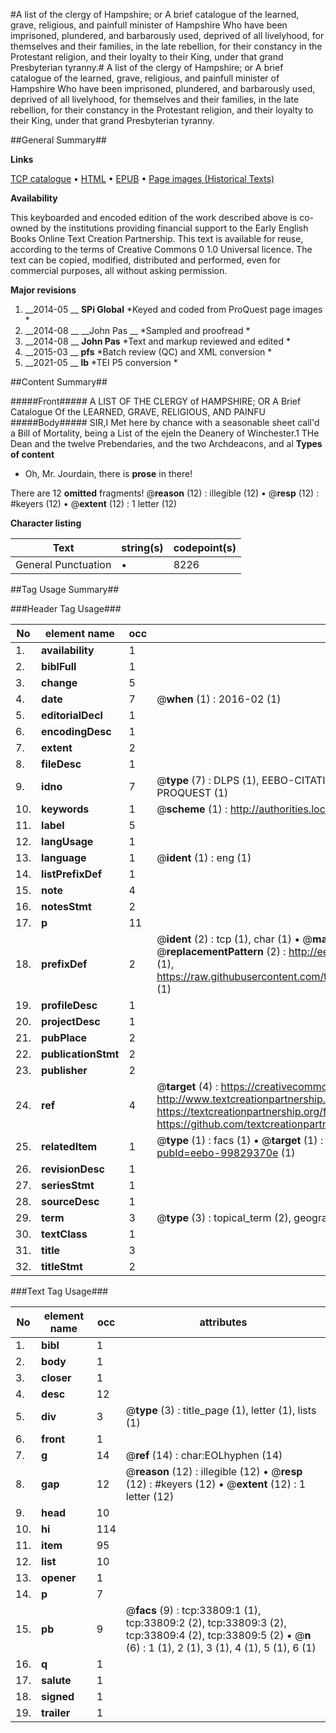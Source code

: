 #A list of the clergy of Hampshire; or A brief catalogue of the learned, grave, religious, and painfull minister of Hampshire Who have been imprisoned, plundered, and barbarously used, deprived of all livelyhood, for themselves and their families, in the late rebellion, for their constancy in the Protestant religion, and their loyalty to their King, under that grand Presbyterian tyranny.#
A list of the clergy of Hampshire; or A brief catalogue of the learned, grave, religious, and painfull minister of Hampshire Who have been imprisoned, plundered, and barbarously used, deprived of all livelyhood, for themselves and their families, in the late rebellion, for their constancy in the Protestant religion, and their loyalty to their King, under that grand Presbyterian tyranny.

##General Summary##

**Links**

[TCP catalogue](http://www.ota.ox.ac.uk/tcp/)  • 
[HTML](http://tei.it.ox.ac.uk/tcp/Texts-HTML/free/A48/A48653.html)  • 
[EPUB](http://tei.it.ox.ac.uk/tcp/Texts-EPUB/free/A48/A48653.epub) • 
[Page images (Historical Texts)](https://historicaltexts.jisc.ac.uk/eebo-99829370e)

**Availability**

This keyboarded and encoded edition of the work described above is co-owned by the
    institutions providing financial support to the Early English Books Online Text Creation
    Partnership. This text is available for reuse, according to the terms of  Creative Commons 0 1.0 Universal
    licence. The text can be copied, modified, distributed and performed, even for commercial
    purposes, all without asking permission.

**Major revisions**

1. __2014-05 __ __SPi Global__ *Keyed and coded from ProQuest page images *
1. __2014-08 __ __John Pas __ *Sampled and proofread *
1. __2014-08 __ __John Pas__ *Text and markup reviewed and edited *
1. __2015-03 __ __pfs__ *Batch review (QC) and XML conversion *
1. __2021-05 __ __lb__ *TEI P5 conversion *

##Content Summary##

#####Front#####
A LIST OF THE CLERGY of HAMPSHIRE; OR A Brief Catalogue Of the LEARNED, GRAVE, RELIGIOUS, AND PAINFU
#####Body#####
SIR,I Met here by chance with a seasonable sheet call'd a Bill of Mortality, being a List of the ejeIn the Deanery of Winchester.1 THe Dean and the twelve Prebendaries, and the two Archdeacons, and al
**Types of content**

  * Oh, Mr. Jourdain, there is **prose** in there!

There are 12 **omitted** fragments! 
 @__reason__ (12) : illegible (12)  •  @__resp__ (12) : #keyers (12)  •  @__extent__ (12) : 1 letter (12)

**Character listing**


|Text|string(s)|codepoint(s)|
|---|---|---|
|General Punctuation|•|8226|

##Tag Usage Summary##

###Header Tag Usage###

|No|element name|occ|attributes|
|---|---|---|---|
|1.|__availability__|1||
|2.|__biblFull__|1||
|3.|__change__|5||
|4.|__date__|7| @__when__ (1) : 2016-02 (1)|
|5.|__editorialDecl__|1||
|6.|__encodingDesc__|1||
|7.|__extent__|2||
|8.|__fileDesc__|1||
|9.|__idno__|7| @__type__ (7) : DLPS (1), EEBO-CITATION (1), VID (1), EEBO-PROQUEST (1), STC (2), PROQUEST (1)|
|10.|__keywords__|1| @__scheme__ (1) : http://authorities.loc.gov/ (1)|
|11.|__label__|5||
|12.|__langUsage__|1||
|13.|__language__|1| @__ident__ (1) : eng (1)|
|14.|__listPrefixDef__|1||
|15.|__note__|4||
|16.|__notesStmt__|2||
|17.|__p__|11||
|18.|__prefixDef__|2| @__ident__ (2) : tcp (1), char (1)  •  @__matchPattern__ (2) : ([0-9\-]+):([0-9IVX]+) (1), (.+) (1)  •  @__replacementPattern__ (2) : http://eebo.chadwyck.com/downloadtiff?vid=$1&page=$2 (1), https://raw.githubusercontent.com/textcreationpartnership/Texts/master/tcpchars.xml#$1 (1)|
|19.|__profileDesc__|1||
|20.|__projectDesc__|1||
|21.|__pubPlace__|2||
|22.|__publicationStmt__|2||
|23.|__publisher__|2||
|24.|__ref__|4| @__target__ (4) : https://creativecommons.org/publicdomain/zero/1.0/ (1), http://www.textcreationpartnership.org/docs/. (1), https://textcreationpartnership.org/faq/#faq05 (1), https://github.com/textcreationpartnership (1)|
|25.|__relatedItem__|1| @__type__ (1) : facs (1)  •  @__target__ (1) : https://data.historicaltexts.jisc.ac.uk/view?pubId=eebo-99829370e (1)|
|26.|__revisionDesc__|1||
|27.|__seriesStmt__|1||
|28.|__sourceDesc__|1||
|29.|__term__|3| @__type__ (3) : topical_term (2), geographic_name (1)|
|30.|__textClass__|1||
|31.|__title__|3||
|32.|__titleStmt__|2||


###Text Tag Usage###

|No|element name|occ|attributes|
|---|---|---|---|
|1.|__bibl__|1||
|2.|__body__|1||
|3.|__closer__|1||
|4.|__desc__|12||
|5.|__div__|3| @__type__ (3) : title_page (1), letter (1), lists (1)|
|6.|__front__|1||
|7.|__g__|14| @__ref__ (14) : char:EOLhyphen (14)|
|8.|__gap__|12| @__reason__ (12) : illegible (12)  •  @__resp__ (12) : #keyers (12)  •  @__extent__ (12) : 1 letter (12)|
|9.|__head__|10||
|10.|__hi__|114||
|11.|__item__|95||
|12.|__list__|10||
|13.|__opener__|1||
|14.|__p__|7||
|15.|__pb__|9| @__facs__ (9) : tcp:33809:1 (1), tcp:33809:2 (2), tcp:33809:3 (2), tcp:33809:4 (2), tcp:33809:5 (2)  •  @__n__ (6) : 1 (1), 2 (1), 3 (1), 4 (1), 5 (1), 6 (1)|
|16.|__q__|1||
|17.|__salute__|1||
|18.|__signed__|1||
|19.|__trailer__|1||
